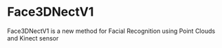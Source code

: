 # Face3DNectV1
Face3DNectV1 is a new method for Facial Recognition using Point Clouds and Kinect sensor
